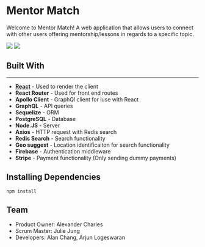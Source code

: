 # Mentor Match
  Welcome to Mentor Match! A web application that allows users to connect with other users offering mentorship/lessons in regards to a specific topic.

  <img src="https://media.giphy.com/media/1Bcxb1ar6iG4hNFqh8/giphy.gif">

  <img src="https://media.giphy.com/media/2voGcQpE13ldrKsh3L/giphy.gif">

  
## Built With
---
- **[React](https://reactjs.org/)** - Used to render the client
- **React Router** - Used for front end routes 
- **Apollo Client** - GraphQl client for iuse with React
- **GraphQL** - API queries
- **Sequelize** - ORM
- **PostgreSQL** - Database
- **Node.JS** - Server
- **Axios** - HTTP request with Redis search
- **Redis Search** - Search functionality
- **Geo suggest** - Location identificaiton for search functionality
- **Firebase** - Authentication middleware
- **Stripe** - Payment functionality (Only sending dummy payments)

## Installing Dependencies

``` 
npm install
```

## Team
  - Product Owner: Alexander Charles
  - Scrum Master: Julie Jung
  - Developers: Alan Chang, Arjun Logeswaran




